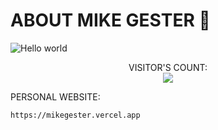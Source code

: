 # ABOUT MIKE GESTER :wave:

<img src="https://raw.githubusercontent.com/sagar-viradiya/sagar-viradiya/master/resources/banner.png" alt="Hello world">

<p align="center"> 
  VISITOR'S COUNT:<br>
  <img src="https://profile-counter.glitch.me/r.mikegester/count.svg" />
</p>

PERSONAL WEBSITE: 
```
https://mikegester.vercel.app
```

